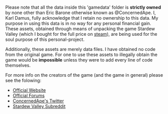 Please note that all the data inside this 'gamedata' folder is **strictly owned** by none 
other than Eric Barone otherwise known as @ConcernedApe. I, Karl Damus, fully acknowledge that I retain 
no ownership to this data. My purpose in using this data is in no way for any personal financial gain. 
These assets, obtained through means of unpacking the game Stardew Valley (which I bought for the full price 
on [steam](https://store.steampowered.com/app/413150/Stardew_Valley/)), are being used for the soul purpose of this personal-project.

Additionally, these assets are merely data files. I have obtained no code from the original game. For one to
use these assets to illegally obtain the game would be **impossible** unless they were to add every line of code
themselves.

For more info on the creators of the game (and the game in general) please see the folowing:
- [Official Website](https://www.stardewvalley.net)
- [Official Forums](https://forums.stardewvalley.net)
- [ConcernedApe's Twitter](https://www.twitter.com/ConcernedApe)
- [Stardew Valley Subreddit](https://www.reddit.com/r/StardewValley)
